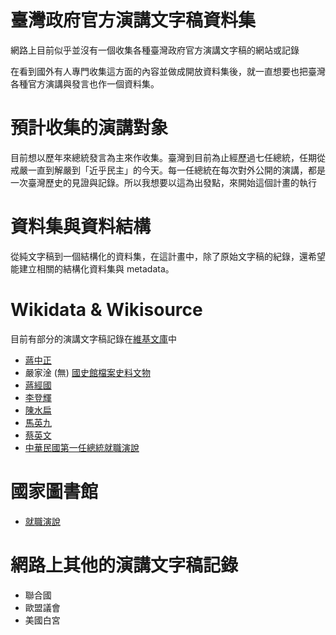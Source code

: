# 臺灣政府官方演講文字稿資料集

網路上目前似乎並沒有一個收集各種臺灣政府官方演講文字稿的網站或記錄

在看到國外有人專門收集這方面的內容並做成開放資料集後，就一直想要也把臺灣各種官方演講與發言也作一個資料集。

# 預計收集的演講對象

目前想以歷年來總統發言為主來作收集。臺灣到目前為止經歷過七任總統，任期從戒嚴一直到解嚴到「近乎民主」的今天。每一任總統在每次對外公開的演講，都是一次臺灣歷史的見證與記錄。所以我想要以這為出發點，來開始這個計畫的執行

# 資料集與資料結構

從純文字稿到一個結構化的資料集，在這計畫中，除了原始文字稿的紀錄，還希望能建立相關的結構化資料集與 metadata。

# Wikidata & Wikisource

目前有部分的演講文字稿記錄在[維基文庫](https://wikisource.org/wiki/Main_Page)中

- [蔣中正](https://zh.wikisource.org/wiki/Author:%E8%94%A3%E4%B8%AD%E6%AD%A3)
- 嚴家淦 (無) [國史館檔案史料文物](https://ahonline.drnh.gov.tw/index.php?act=Archive/Search/eyJxdWVyeSI6W3siZmllbGQiOiJpbl9zdG9yZV9ubyIsInZhbHVlIjoiMDA2MDAwMDAwNjI4QSIsImF0dHIiOiIrIn1dfQ%3D%3D)
- [蔣經國](https://zh.wikisource.org/wiki/Author:%E8%94%A3%E7%B6%93%E5%9C%8B)
- [李登輝](https://zh.wikisource.org/wiki/Author:%E6%9D%8E%E7%99%BB%E8%BC%9D)
- [陳水扁](https://zh.wikisource.org/wiki/Author:%E9%99%B3%E6%B0%B4%E6%89%81)
- [馬英九](https://zh.wikisource.org/wiki/Author:%E9%A6%AC%E8%8B%B1%E4%B9%9D)
- [蔡英文](https://zh.wikisource.org/wiki/Author:%E8%94%A1%E8%8B%B1%E6%96%87)
- [中華民國第一任總統就職演說](https://zh.m.wikisource.org/wiki/%E4%B8%AD%E8%8F%AF%E6%B0%91%E5%9C%8B%E7%AC%AC%E4%B8%80%E4%BB%BB%E7%B8%BD%E7%B5%B1%E5%B0%B1%E8%81%B7%E6%BC%94%E8%AA%AA)

# 國家圖書館

- [就職演說](http://mdava.ncl.edu.tw/search.php?search_type=keywords&keywords=%E5%B0%B1%E8%81%B7%E6%BC%94%E8%AA%AA&search=1)

# 網路上其他的演講文字稿記錄

- 聯合國
- 歐盟議會
- 美國白宮

